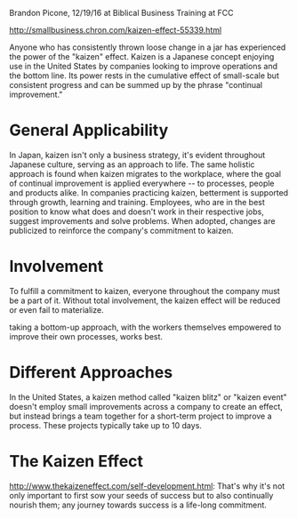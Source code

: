 
Brandon Picone, 12/19/16 at Biblical Business Training at FCC


http://smallbusiness.chron.com/kaizen-effect-55339.html

Anyone who has consistently thrown loose change in a jar has experienced the power of the "kaizen" effect. Kaizen is a Japanese concept enjoying use in the United States by companies looking to improve operations and the bottom line. Its power rests in the cumulative effect of small-scale but consistent progress and can be summed up by the phrase "continual improvement."

# General Applicability

In Japan, kaizen isn't only a business strategy, it's evident throughout Japanese culture, serving as an approach to life. The same holistic approach is found when kaizen migrates to the workplace, where the goal of continual improvement is applied everywhere -- to processes, people and products alike. In companies practicing kaizen, betterment is supported through growth, learning and training. Employees, who are in the best position to know what does and doesn't work in their respective jobs, suggest improvements and solve problems. When adopted, changes are publicized to reinforce the company's commitment to kaizen.

# Involvement

To fulfill a commitment to kaizen, everyone throughout the company must be a part of it. Without total involvement, the kaizen effect will be reduced or even fail to materialize.

taking a bottom-up approach, with the workers themselves empowered to improve their own processes, works best.

# Different Approaches
In the United States, a kaizen method called "kaizen blitz" or "kaizen event" doesn't employ small improvements across a company to create an effect, but instead brings a team together for a short-term project to improve a process. These projects typically take up to 10 days.

# The Kaizen Effect

http://www.thekaizeneffect.com/self-development.html:
That's why it's not only important to first sow your seeds of success but to also continually nourish them; any journey towards success is a life-long commitment.
